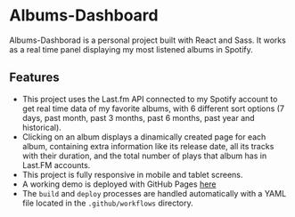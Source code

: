 # Albums-Dashboard
Albums-Dashborad is a personal project built with React and Sass. It works as a real time panel displaying my most listened albums in Spotify.

## Features
* This project uses the Last.fm API connected to my Spotify account to get real time data of my favorite albums, with 6 different sort options (7 days, past month, past 3 months, past 6 months, past year and historical).
* Clicking on an album displays a dinamically created page for each album, containing extra information like its release date, all its tracks with their duration, and the total number of plays that album has in Last.FM accounts.
* This project is fully responsive in mobile and tablet screens.
* A working demo is deployed with GitHub Pages [here](https://tomyalberdi.github.io/Albums-Dashboard/)
* The `build` and `deploy` processes are handled automatically with a YAML file located in the `.github/workflows` directory.
